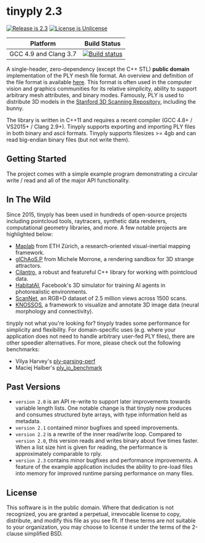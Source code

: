 # tinyply 2.3

[![Release is 2.3](http://img.shields.io/badge/release-2.3-blue.svg?style=flat)](https://raw.githubusercontent.com/ddiakopoulos/tinyply/master/source/tinyply.h)
[![License is Unlicense](http://img.shields.io/badge/license-Unlicense-blue.svg?style=flat)](http://unlicense.org/)

Platform | Build Status |
-------- | ------------ |
GCC 4.9 and Clang 3.7 | [![Build status](http://travis-ci.org/ddiakopoulos/tinyply.svg?branch=master)](https://travis-ci.org/ddiakopoulos/tinyply) |

A single-header, zero-dependency (except the C++ STL) __public domain__ implementation of the PLY mesh file format. An overview and definition of the file format is available [here](http://paulbourke.net/dataformats/ply/). This format is often used in the computer vision and graphics communities for its relative simplicity, ability to support arbitrary mesh attributes, and binary modes. Famously, PLY is used to distribute 3D models in the [Stanford 3D Scanning Repository](http://graphics.stanford.edu/data/3Dscanrep/), including the bunny. 

The library is written in C++11 and requires a recent compiler (GCC 4.8+ / VS2015+ / Clang 2.9+). Tinyply supports exporting and importing PLY files in both binary and ascii formats. Tinyply supports filesizes >= 4gb and can read big-endian binary files (but not write them). 

## Getting Started

The project comes with a simple example program demonstrating a circular write / read and all of the major API functionality. 

## In The Wild

Since 2015, tinyply has been used in hundreds of open-source projects including pointcloud tools, raytracers, synthetic data renderers, computational geometry libraries, and more. A few notable projects are highlighted below: 

* [Maplab](https://github.com/ethz-asl/maplab) from ETH Zürich, a research-oriented visual-inertial mapping framework. 
* [glChAoS.P](https://github.com/BrutPitt/glChAoS.P) from Michele Morrone, a rendering sandbox for 3D strange attractors.
* [Cilantro](https://github.com/kzampog/cilantro), a robust and featureful C++ library for working with pointcloud data. 
* [HabitatAI](https://aihabitat.org/), Facebook's 3D simulator for training AI agents in photorealistic environments.
* [ScanNet](http://www.scan-net.org/), an RGB+D dataset of 2.5 million views across 1500 scans.
* [KNOSSOS](https://knossos.app/), a framework to visualize and annotate 3D image data (neural morphology and connectivity). 

tinyply not what you're looking for? tinyply trades some performance for simplicity and flexibility. For domain-specific uses (e.g. where your application does not need to handle arbitrary user-fed PLY files), there are other speedier alternatives. For more, please check out the following benchmarks:

* Vilya Harvey's [ply-parsing-perf](https://github.com/vilya/ply-parsing-perf)
* Maciej Halber's [ply_io_benchmark](https://github.com/mhalber/ply_io_benchmark)

## Past Versions

* `version 2.0` is an API re-write to support later improvements towards variable length lists. One notable change is that tinyply now produces and consumes structured byte arrays, with type information held as metadata.
* `version 2.1` contained minor bugfixes and speed improvements.
* `version 2.2` is a rewrite of the inner read/write loop. Compared to `version 2.0`, this version reads and writes binary about five times faster. When a list size hint is given for reading, the performance is approximately comparable to rply. 
* `version 2.3` contains minor bugfixes and performance improvements. A feature of the example application includes the ability to pre-load files into memory for improved runtime parsing performance on many files. 

## License

This software is in the public domain. Where that dedication is not recognized, you are granted a perpetual, irrevocable license to copy, distribute, and modify this file as you see fit. If these terms are not suitable to your organization, you may choose to license it under the terms of the 2-clause simplified BSD. 
